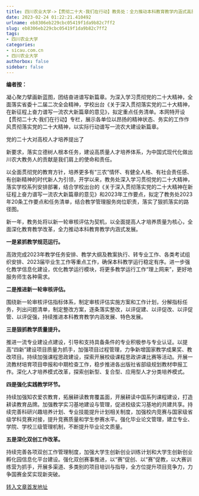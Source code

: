 ```yaml
---
title: 四川农业大学->【贯彻二十大·我们在行动】教务处：全力推动本科教育教学内涵式高质量发展 | sicau.com.cn
date: 2023-02-24 01:22:21.410492
urlname: eb8306eb229cbc05419f1da9b82c7ff2
slug: eb8306eb229cbc05419f1da9b82c7ff2
tags: 
- 四川农业大学
categories:
- sicau.com.cn
- 四川农业大学
authorbox: false
sidebar: false
---
```

**编者按：**

凝心聚力擘画新蓝图，团结奋进谱写新篇章。为深入学习贯彻党的二十大精神，全面落实省委十二届二次全会精神，学校出台《关于深入贯彻落实党的二十大精神，在新征程上奋力谱写一流农大新篇章的意见》，拟定重点任务清单。本网特开设【贯彻二十大·我们在行动】专栏，展示各单位以昂扬的精神状态、务实的工作作风贯彻落实党的二十大精神，以实际行动谱写一流农大建设新篇章。

党的二十大对高校人才培养提出了
<!--more-->
新要求，落实立德树人根本任务，建设高质量人才培养体系，为中国式现代化做出川农大教务人的贡献是我们肩上的使命和责任。

以全面贯彻党的教育方针，培养更多有“三农”情怀、有健全人格、有社会责任感、有创新精神的时代新人为引领，开学以来，教务处深入学习贯彻党的二十大精神，落实学校系列安排部署，结合学校出台的《关于深入贯彻落实党的二十大精神在新征程上奋力谱写一流农大新篇章的意见》和2023年工作要点，拟定了教务处2023年20条工作要点和任务清单，结合教学管理服务岗位职责，落实了狠抓落实的路径图。

新一年，教务处将以新一轮审核评估为契机，以全面提高人才培养质量为核心，全面深化教育教学改革，全力推动本科教育教学内涵式发展。

**一是紧抓教学规范运行。**

高效完成2023年教学任务安排、教学大纲及教案执行、转专业工作、各类考试组织安排、2023届毕业生工作等重点工作，确保本科教学运行稳定有序。进一步强化教学信息化建设，优化教学运行模块，将更多教学运行工作“理上网来”，更好地服务师生各种需求。

**二是推进新一轮审核评估。**

围绕新一轮审核评估指标体系，制定审核评估实施方案和工作计划，分解指标任务，列出问题清单，制定整改方案，逐条落实整改，以评促建、以评促改、以评促管、以评促强，持续推进本科教育教学内涵发展、特色发展。

**三是狠抓教学质量提升。**

推进一流专业建设点建设，引导和支持具备条件的专业积极参与专业认证。以提高“四新”建设项目质量为抓手，加强项目过程管理，力争新增国家教学成果奖、教改项目。持续加强课程思政建设，探索开展校级课程思政讲课比赛等活动。开展一流教材培育项目申报和中期检查工作，稳步推进各出版社省部级规划教材申报工作。深化人才培养模式改革，探索创新型、复合型、应用型人才分类培养模式。

**四是强化实践教学环节。**

持续加强知农爱农教育，拓展耕读教育覆盖面，开展耕读中国系列课程建设，打造耕读教育品牌。加强教学实习基地建设与管理，促进校级实习基地的共建共享。持续完善科研兴趣培养计划、专业技能提升计划相关制度，加强校内竞赛与国家级省级学科竞赛对接，提升竞赛质量和学生参赛水平。强化毕业论文管理，建立专业、学院、学校三级管理机制，不断提升毕业论文质量。

**五是深化双创工作改革。**

持续完善各项双创工作管理制度，加强大学生创新创业训练计划和大学生创新创业孵化园信息化平台建设。强化双创赛事推进，以“赛”促创、以“赛”促教，以大赛训练营为抓手，开展多渠道、多类别的项目培训与指导，全方位提升项目竞争力，力争国赛金奖实现新突破。



[转入文章首发地址](https://news.sicau.edu.cn/info/1135/71068.htm)